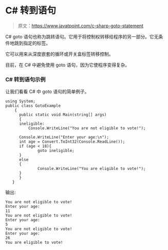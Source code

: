 # C# 转到语句

> 原文：<https://www.javatpoint.com/c-sharp-goto-statement>

C# goto 语句也称为跳转语句。它用于将控制权转移给程序的另一部分。它无条件地跳到指定的标签。

它可以用来从深度嵌套的循环或开关盒标签转移控制。

目前，在 C# 中避免使用 goto 语句，因为它使程序变得复杂。

### C# 转到语句示例

让我们看看 C# 中 goto 语句的简单例子。

```
using System;
public class GotoExample
    {
      public static void Main(string[] args)
      {
      ineligible:
          Console.WriteLine("You are not eligible to vote!");

      Console.WriteLine("Enter your age:\n");
      int age = Convert.ToInt32(Console.ReadLine());
      if (age < 18){
              goto ineligible;
      }
      else
      {
              Console.WriteLine("You are eligible to vote!"); 
      }
      }
   }

```

输出:

```
You are not eligible to vote!
Enter your age:
11
You are not eligible to vote!
Enter your age:
5
You are not eligible to vote!
Enter your age:
26
You are eligible to vote!

```